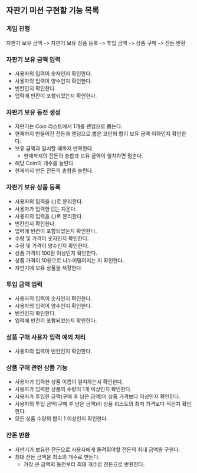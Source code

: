 ## 자판기 미션 구현할 기능 목록

### 게임 진행
자판기 보유 금액 -> 자판기 보유 상품 등록 -> 투입 금액 -> 상품 구매 -> 잔돈 반환

### 자판기 보유 금액 입력
- 사용자의 입력이 숫자인지 확인한다.
- 사용자의 입력이 양수인지 확인한다.
- 빈칸인지 확인한다.
- 입력에 빈칸이 포함되었는지 확인한다.


### 자판기 보유 동전 생성
- 자판기는 Coin 리스트에서 1개를 랜덤으로 뽑는다.
- 현재까지 만들어진 잔돈과 랜덤으로 뽑은 코인의 합이 보유 금액 이하인지 확인한다.
- 보유 금액과 일치할 때까지 반복한다.
    - 현재까지의 잔돈의 총합과 보유 금액이 일치하면 멈춘다.
- 해당 Coin의 개수를 늘린다.
- 현재까지 만든 잔돈의 총합을 늘린다.

### 자판기 보유 상품 등록
- 사용자의 입력을 (;)로 분리한다.
- 사용자가 입력한 []는 지운다.
- 사용자의 입력을 (,)로 분리한다.
- 빈칸인지 확인한다.
- 입력에 빈칸이 포함되었는지 확인한다.
- 수량 및 가격이 숫자인지 확인한다.
- 수량 및 가격이 양수인지 확인한다.
- 상품 가격이 100원 이상인지 확인한다.
- 상품 가격이 10원으로 나누어떨어지는 지 확인한다.
- 자판기에 보유 상품을 저장한다.

### 투입 금액 입력
- 사용자의 입력이 숫자인지 확인한다.
- 사용자의 입력이 양수인지 확인한다.
- 빈칸인지 확인한다.
- 입력에 빈칸이 포함되었는지 확인한다.

### 상품 구매 사용자 입력 예외 처리
- 사용자의 입력이 빈칸인지 확인한다.

### 상품 구매 관련 상품 기능
- 사용자가 입력한 상품 이름이 일치하는지 확인한다.
- 사용자가 입력한 상품의 수량이 1개 이상인지 확인한다.
- 사용자가 투입한 금액(구매 후 남은 금액)이 상품 가격보다 이상인지 확인한다.
- 사용자의 투입 금액(구매 후 남은 금액)이 상품 리스트의 최저 가격보다 적은지 확인한다.
- 모든 상품 수량의 합이 1 이상인지 확인한다.

### 잔돈 반환
- 자판기가 보유한 잔돈으로 사용자에게 돌려줘야할 잔돈의 최대 금액을 구한다.
- 최대 잔돈 금액을 최소의 개수로 만든다.
    - 가장 큰 금액의 동전부터 최대 개수로 잔돈으로 반환한다.